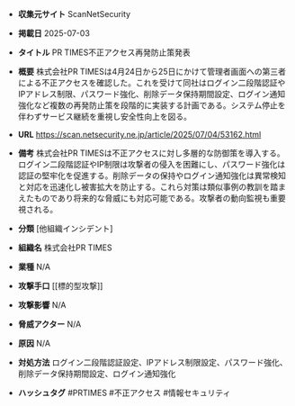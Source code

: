- **収集元サイト**
ScanNetSecurity

- **掲載日**
2025-07-03

- **タイトル**
PR TIMES不正アクセス再発防止策発表

- **概要**
株式会社PR TIMESは4月24日から25日にかけて管理者画面への第三者による不正アクセスを確認した。これを受けて同社はログイン二段階認証やIPアドレス制限、パスワード強化、削除データ保持期間設定、ログイン通知強化など複数の再発防止策を段階的に実装する計画である。システム停止を伴わずサービス継続を重視し安全性向上を図る。

- **URL**
https://scan.netsecurity.ne.jp/article/2025/07/04/53162.html

- **備考**
株式会社PR TIMESは不正アクセスに対し多層的な防御策を導入する。ログイン二段階認証やIP制限は攻撃者の侵入を困難にし、パスワード強化は認証の堅牢化を促進する。削除データの保持やログイン通知強化は異常検知と対応を迅速化し被害拡大を防止する。これら対策は類似事例の教訓を踏まえたものであり将来的な脅威にも対応可能である。攻撃者の動向監視も重要視される。

- **分類**
[他組織インシデント]

- **組織名**
株式会社PR TIMES

- **業種**
N/A

- **攻撃手口**
[[標的型攻撃]]

- **攻撃影響**
N/A

- **脅威アクター**
N/A

- **原因**
N/A

- **対処方法**
ログイン二段階認証設定、IPアドレス制限設定、パスワード強化、削除データ保持期間設定、ログイン通知強化

- **ハッシュタグ**
#PRTIMES #不正アクセス #情報セキュリティ
